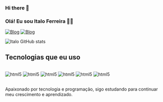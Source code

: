 ### Hi there 👋

### Olá! Eu sou Italo Ferreira ✋🏽

[![Blog](https://img.shields.io/badge/Instagram-E4405F?style=for-the-badge&logo=instagram&logoColor=white)](https://www.instagram.com/ittalo_frr/)
[![Blog](https://img.shields.io/badge/LinkedIn-0077B5?style=for-the-badge&logo=linkedin&logoColor=white)](https://www.linkedin.com/in/italo-ferreira-133996272/)

![Italo GitHub stats](https://github-readme-stats.vercel.app/api?username=ItaloFerreira21&show_icons=true&theme=tokyonight)

## Tecnologias que eu uso 
<div style="display: inline_block"><br/>
    <img aling="center" alt="html5" src="https://img.shields.io/badge/HTML5-E34F26?style=for-the-badge&logo=html5&logoColor=white">
    <img aling="center" alt="html5" src="https://img.shields.io/badge/CSS3-1572B6?style=for-the-badge&logo=css3&logoColor=white">
    <img aling="center" alt="html5" src="https://img.shields.io/badge/JavaScript-F7DF1E?style=for-the-badge&logo=javascript&logoColor=black">
    <img aling="center" alt="html5" src="https://img.shields.io/badge/Python-14354C?style=for-the-badge&logo=python&logoColor=white">
    <img aling="center" alt="html5" src="https://img.shields.io/badge/MySQL-00000F?style=for-the-badge&logo=mysql&logoColor=white">
    <img aling="center" alt="html5" src="https://img.shields.io/badge/React-20232A?style=for-the-badge&logo=react&logoColor=61DAFB">
    
</div><br/>

Apaixonado por tecnologia e programação, sigo estudando para continuar meu crescimento e aprendizado.

